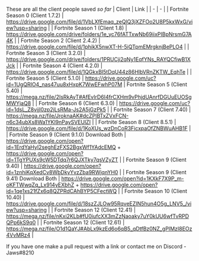 These are all the client people saved *so far* 
| Client | Link |
| - | - |
| Fortnite Season 0 (Client 1.7.2) | https://drive.google.com/file/d/1VbLXfEmaq_zeQlQ3jXZFOo2U8P5kxWxG/view?usp=sharing |
| Fortnite Season 1 (Client 1.8) | https://drive.google.com/drive/folders/1e_yc76fATTxwNb69iixPIBpNrsmG7A4K |
| Fortnite Season 2 (Client 2.4.2) | https://drive.google.com/file/d/1phikX5nwXT-H-5iQTpmEMrgknjBePLO4 |
| Fortnite Season 3 (Client 3.2.0) | https://drive.google.com/drive/folders/1PRUCji2qNy1EqfYNs_RAYQCfiwB1XJck |
| Fortnite Season 4 (Client 4.2.0) | https://drive.google.com/file/d/1QGkxBI5tDqU44z86HlbVRnZKTW_EqhTe |
| Fortnite Season 5 (Client 5.1.0) | https://drive.google.com/uc?id=1UgQRIO4_nas47uu8xHxpK7WwEFwhP07M
| Fortnite Season 5 (Client 5.40) | https://mega.nz/file/2IsRkAyT#AfEvIrD6I4frCXHm9vPhjdUAnrfDGUuEUOSgMWYjaQ8 |
| Fortnite Season 6 (Client 6.3.0) | https://drive.google.com/uc?id=1dsL_Z8vjjI0zp2jLsRMa-Js2A5jGzPk5 |
| Fortnite Season 7 (Client 7.40) | https://mega.nz/file/JroknaAK#dcZPlBTxZVxFCN-n6c34ubXs8Wa1YKl9nPaySVEUlZI |
| Fortnite Season 8 (Client 8.5.1) | https://drive.google.com/file/d/1KoXUs_wzDnCoR3FicxpaOfZNBWuAHB1F |
| Fortnite Season 9 (Client 9.1.0) Download Both | https://drive.google.com/open?id=1ErdYaHyI2seghEzFXS2BgxWf1YAdcEMQ + https://drive.google.com/open?id=1TgYPUXs9cW5DTdq7r6QJXTky7qsVZyZT |
| Fortnite Season 9 (Client 9.40) | https://drive.google.com/open?id=1znhiKqXedCv8WbDkyYvzZba9RWjqnYH0 |
| Fortnite Season 9 (Client 9.41) Download Both | https://drive.google.com/open?id=1KXkF7X9P_m-oKFTWwqZq_Lx914yEXbhZ + https://drive.google.com/open?id=1qe1xs21fZx6q8QZPRdCAhBYP5CFectWQ |
| Fortnite Season 10 (Client 10.40) | https://drive.google.com/file/d/18szZJLOw95RqveEZIN5hun4O5g_LNV5_/view?usp=sharing |
| Fortnite Season 12 (Client 12.41) | https://mega.nz/file/nKxi2KLb#fU0iufcXX3mZzNaoaky7uY0kUU6wfTvRPDQPp6kS9q0 |
| Fortnite Season 12 (Client 12.61) | https://mega.nz/file/O1d1QaYJ#AbLx9kzEd6o6qB5_qDtfBz0NZ_gPIMzI8EOz4VvMRz4 |

If you have one make a pull request with a link or contact me on Discord - Jaws#8210
